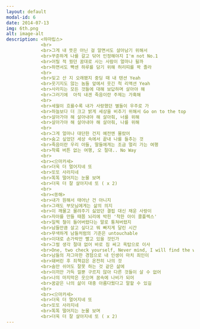 ```yaml
---
layout: default
modal-id: 6
date: 2014-07-13
img: 6th.png
alt: image-alt
description: <하마립스>
             <br>
             <br>그게 내 뜻은 아닌 걸 알면서도 살아남기 위해서
             <br>꾸준하게 나를 갈고 닦어 인정해야지 I'm not No.1
             <br>어릴 적 꿨던 꿈대로 사는 사람이 얼마나 될까
             <br>하면서도 빡센 하루를 담기 위해 허리띠를 꽉 졸라
             <br>
             <br>잊고 산 지 오래됐지 중딩 때 내 텐션 Yeah
             <br>웃기지도 않는 놈들 앞에서 웃긴 척 리액션 Yeah
             <br>사라지는 모든 것들에 대해 보답하며 살아야 해
             <br>그러기에  아직 내겐 죽음이란 주제는 가혹해
             <br>
             <br>세월이 흐를수록 내가 사랑했던 별들이 우주로 가
             <br>하늘보다 더 크고 밝게 세상을 비추기 위해서 Go on to the top
             <br>살아가야 해 살아내야 해 살아줘, 너를 위해
             <br>살아가야 해 살아내야 해 살아줘, 나를 위해
             <br>
             <br>그게 얼마나 대단한 건지 예전엔 몰랐어
             <br>숨고 싶었던 세상 속에서 끝내 나를 들추는 것
             <br>죽음이란 우리 아들, 딸들에게는 조금 멀리 가는 여행
             <br>착륙 버튼 없는 여행, 오 절대.. No Way
             <br>
             <br><으마카세>
             <br>더욱 더 멀어지네 또
             <br>또또 사라지네
             <br>똑똑 떨어지는 눈물 보며
             <br>더욱 더 잘 살아지네 또 ( x 2)
             <br>
             <br><쏭해>
             <br>내가 원해서 태어난 건 아니지
             <br>그래도 부모님에게는 삶의 의지
             <br>이 깨물고 물려주기 싫었던 결핍 대신 채운 사랑이
             <br>자아를 만들 때쯤 뇌리에 박힌 '착한 아이 콜플렉스'
             <br>일찍 철이 들어버렸다는 말로 퉁쳐버렸지
             <br>남들만큼 살고 싶다고 뭐 빠지게 달린 시간
             <br>무색하게 남들처럼의 기준은 untouchable
             <br>이대로 손가락만 빨고 있을 것인가
             <br>그럴 생각 절대 없어 바로 짐 싸고 옥탑으로 이사
             <br>One, two check yourself, Never mind, I will find the way how to live myself
             <br>남들의 자그마한 경험으로 내 인생이 마치 죄인이
             <br>돼버린 후 죄책감은 온전히 나의 것
             <br>숨만 쉬어도 잘못 하는 것 같은 삶에
             <br>이끼만 가득 낄뿐 구르지 않아 다른 것들이 살 수 없어
             <br>나의 마지막은 웃으며 꿈속에 나비가 되어
             <br>꿈같은 나의 삶이 대충 아름다웠다고 말할 수 있길
             <br>
             <br><으마카세>
             <br>더욱 더 멀어지네 또
             <br>또또 사라지네
             <br>똑똑 떨어지는 눈물 보며
             <br>더욱 더 잘 살아지네 또 ( x 2)
---
```

